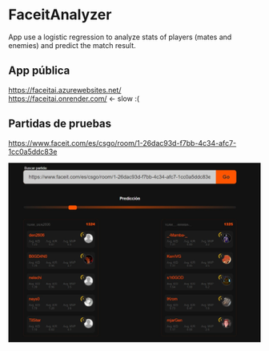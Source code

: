 # FaceitAnalyzer

App use a logistic regression to analyze stats of players (mates and enemies) and predict the match result.

## App pública

https://faceitai.azurewebsites.net/ <br />
https://faceitai.onrender.com/ <- slow :(

## Partidas de pruebas
https://www.faceit.com/es/csgo/room/1-26dac93d-f7bb-4c34-afc7-1cc0a5ddc83e <br />

![preview](https://github.com/mrubio7/FaceitAnalyzer/blob/main/preview.jpeg?raw=true)
